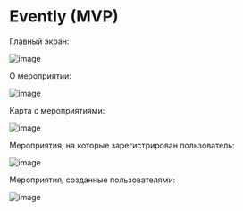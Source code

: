 # Evently (MVP)

Главный экран:

![image](https://github.com/user-attachments/assets/fa288d1b-e865-4b3a-8b6c-ec3b7424f0ca)

О мероприятии:

![image](https://github.com/user-attachments/assets/26cf7dc9-e3ff-48ea-bcc0-483c22edff23)

Карта с мероприятиями:

![image](https://github.com/user-attachments/assets/4361fb7f-688a-4773-81d2-c3a6eb011315)

Мероприятия, на которые зарегистрирован пользователь:

![image](https://github.com/user-attachments/assets/3af21f98-73c3-4375-a967-215d162637cd)

Мероприятия, созданные пользователями:

![image](https://github.com/user-attachments/assets/1c0ea4a7-735b-41c6-8ac5-c6785f6c9e12)
